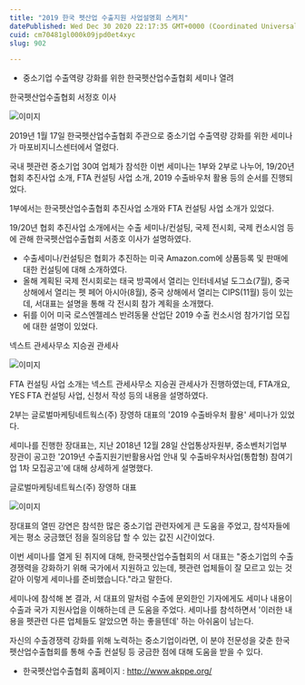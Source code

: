```yaml
---
title: "2019 한국 펫산업 수출지원 사업설명회 스케치"
datePublished: Wed Dec 30 2020 22:17:35 GMT+0000 (Coordinated Universal Time)
cuid: cm70481gl000k09jpd0et4xyc
slug: 902

---
```



- 중소기업 수출역량 강화를 위한 한국펫산업수출협회 세미나 열려

한국펫산업수출협회 서정호 이사

![이미지](https://cdn.hashnode.com/res/hashnode/image/upload/v1739256174426/ab54aa85-123d-42e6-8c5a-0b760a58bcfa.jpeg)

2019년 1월 17일 한국펫산업수출협회 주관으로 중소기업 수출역량 강화를 위한 세미나가 마포비지니스센터에서 열렸다.

국내 펫관련 중소기업 30여 업체가 참석한 이번 세미나는 1부와 2부로 나누어, 19/20년 협회 추진사업 소개, FTA 컨설팅 사업 소개, 2019 수출바우처 활용 등의 순서를 진행되었다.

1부에서는 한국펫산업수출협회 추진사업 소개와 FTA 컨설팅 사업 소개가 있었다.

19/20년 협회 추진사업 소개에서는 수출 세미나/컨설팅, 국제 전시회, 국제 컨소시엄 등에 관해 한국펫산업수출협회 서종호 이사가 설명하였다.

- 수출세미나/컨설팅은 협회가 추진하는 미국 Amazon.com에 상품등록 및 판매에 대한 컨설팅에 대해 소개하였다.
- 올해 계획된 국제 전시회로는 태국 방콕에서 열리는 인터네셔널 도그쇼(7월), 중국 상해에서 열리는 펫 페어 아시아(8월), 중국 상해에서 열리는 CIPS(11월) 등이 있는데, 서대표는 설명을 통해 각 전시회 참가 계획을 소개했다.
- 뒤를 이어 미국 로스엔젤레스 반려동물 산업단 2019 수출 컨소시엄 참가기업 모집에 대한 설명이 있었다.

넥스트 관세사무소 지승권 관세사

![이미지](https://cdn.hashnode.com/res/hashnode/image/upload/v1739256176497/b281d3ee-5dc5-442b-96cb-ed3361c5d2ae.jpeg)

FTA 컨설팅 사업 소개는 넥스트 관세사무소 지승권 관세사가 진행하였는데, FTA개요, YES FTA 컨설팅 사업, 신청서 작성 등의 내용을 설명하였다.

2부는 글로벌마케팅네트웍스(주) 장영하 대표의 '2019 수출바우처 활용' 세미나가 있었다.

세미나를 진행한 장대표는, 지난 2018년 12월 28일 산업통상자원부, 중소벤처기업부 장관이 공고한 '2019년 수출지원기반활용사업 안내 및 수출바우처사업(통합형) 참여기업 1차 모집공고'에 대해 상세하게 설명했다.

글로벌마케팅네트웍스(주) 장영하 대표

![이미지](https://cdn.hashnode.com/res/hashnode/image/upload/v1739256178521/f4244f10-72a3-4427-8cc2-8f279412c24b.jpeg)

장대표의 열띤 강연은 참석한 많은 중소기업 관련자에게 큰 도움을 주었고, 참석자들에게는 평소 궁금했던 점을 질의응답 할 수 있는 값진 시간이었다.

이번 세미나를 열게 된 취지에 대해, 한국펫산업수출협회의 서 대표는 "중소기업의 수출경쟁력을 강화하기 위해 국가에서 지원하고 있는데, 펫관련 업체들이 잘 모르고 있는 것 같아 이렇게 세미나를 준비했습니다."라고 말한다.

세미나에 참석해 본 결과, 서 대표의 말처럼 수출에 문외한인 기자에게도 세미나 내용이 수출과 국가 지원사업을 이해하는데 큰 도움을 주었다. 세미나를 참석하면서 '이러한 내용을 펫관련 다른 업체들도 알았으면 하는 좋을텐데' 하는 아쉬움이 남는다.

자신의 수출경쟁력 강화를 위해 노력하는 중소기업이라면, 이 분야 전문성을 갖춘 한국펫산업수출협회를 통해 수출 컨설팅 등 궁금한 점에 대해 도움을 받을 수 있다.

- 한국펫산업수출협회 홈페이지 : http://www.akppe.org/